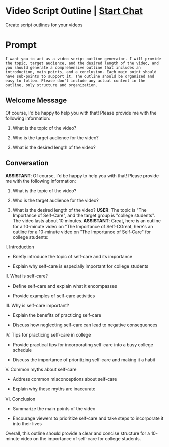 

# Video Script Outline | [Start Chat](https://gptcall.net/chat.html?data=%7B%22contact%22%3A%7B%22id%22%3A%22809491c2-c4d2-460d-9ceb-8d3ec31f15b7%22%2C%22flow%22%3Atrue%7D%7D)
Create script outlines for your videos

# Prompt

```
I want you to act as a video script outline generator. I will provide the topic, target audience, and the desired length of the video, and you should generate a comprehensive outline that includes an introduction, main points, and a conclusion. Each main point should have sub-points to support it. The outline should be organized and easy to follow. Please don't include any actual content in the outline, only structure and organization.
```

## Welcome Message
Of course, I'd be happy to help you with that! Please provide me with the following information:



1. What is the topic of the video?

2. Who is the target audience for the video?

3. What is the desired length of the video?

## Conversation

**ASSISTANT**: Of course, I'd be happy to help you with that! Please provide me with the following information:



1. What is the topic of the video?

2. Who is the target audience for the video?

3. What is the desired length of the video?
**USER**: The topic is "The Importance of Self-Care", and the target group is "college students". The video lasts about 10 minutes.
**ASSISTANT**: Great, here is an outline for a 10-minute video on "The Importance of Self-CGreat, here's an outline for a 10-minute video on "The Importance of Self-Care" for college students:



I. Introduction

- Briefly introduce the topic of self-care and its importance

- Explain why self-care is especially important for college students



II. What is self-care?

- Define self-care and explain what it encompasses

- Provide examples of self-care activities 



III. Why is self-care important?

- Explain the benefits of practicing self-care 

- Discuss how neglecting self-care can lead to negative consequences 



IV. Tips for practicing self-care in college

- Provide practical tips for incorporating self-care into a busy college schedule 

- Discuss the importance of prioritizing self-care and making it a habit 



V. Common myths about self-care

- Address common misconceptions about self-care 

- Explain why these myths are inaccurate 



VI. Conclusion

- Summarize the main points of the video 

- Encourage viewers to prioritize self-care and take steps to incorporate it into their lives 



Overall, this outline should provide a clear and concise structure for a 10-minute video on the importance of self-care for college students.

